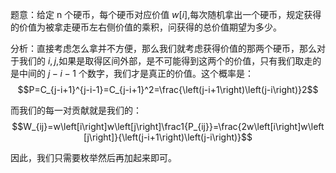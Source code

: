 题意：给定 n 个硬币，每个硬币对应价值 $w[i]$,每次随机拿出一个硬币，规定获得的价值为被拿走硬币左右侧价值的乘积，问获得的总价值期望为多少。

分析：直接考虑怎么拿并不方便，那么我们就考虑获得价值的那两个硬币，那么对于我们的 $i,j$,如果是取得区间外部，是不可能得到这两个的价值，只有我们取走的是中间的 $j-i-1$ 个数字，我们才是真正的价值。这个概率是：
$$P=C_{j-i+1}^{j-i-1}=C_{j-i+1}^2=\frac{\left(j-i+1\right)\left(j-i\right)}2$$

而我们的每一对贡献就是我们的：
$$W_{ij}=w\left[i\right]w\left[j\right]\frac1{P_{ij}}=\frac{2w\left[i\right]w\left[j\right]}{\left(j-i+1\right)\left(j-i\right)}$$

因此，我们只需要枚举然后再加起来即可。